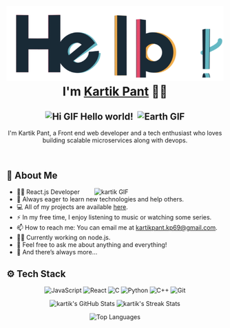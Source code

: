 <!-- Header Section with Greeting and LinkedIn Link -->
<h1 align="center">
  <img src="https://github.com/nileshPant1999/nileshPant1999/blob/main/hello.gif" alt="hello-gif">
  <br>
  I'm <a href="https://www.linkedin.com/in/kartik-pant-459283322/">Kartik Pant</a> 👨‍💻
</h1>

<!-- Hello World Section -->
<h2 align="center">
  <img src="https://github.com/TheDudeThatCode/TheDudeThatCode/blob/master/Assets/Hi.gif" width="29px" alt="Hi GIF">
  Hello world!&nbsp;
  <img src="https://github.com/TheDudeThatCode/TheDudeThatCode/blob/master/Assets/Earth.gif" width="24px" alt="Earth GIF">
</h2>

<!-- About Section with Image on the Right -->
<p align="center">
  I'm Kartik Pant, a Front end web developer and a tech enthusiast who loves building scalable microservices along with devops.
</p>
</br>

<!-- About Me Section -->
## 🧐 About Me
<img align="right" alt="kartik GIF" src="https://media2.giphy.com/media/v1.Y2lkPTc5MGI3NjExdnM2N3RtbnZla2Yxd2pnOGZxbTB3MTJ2MnpnZDNxY2x4N3lzOTM5bCZlcD12MV9pbnRlcm5hbF9naWZfYnlfaWQmY3Q9Zw/6FWpozKBgrQD4MZwDC/giphy.gif" width="300px" />

- 👨‍💻 React.js Developer
- 🌱 Always eager to learn new technologies and help others.
- 💻 All of my projects are available [here](https://github.com/pantkartik).
- ⚡ In my free time, I enjoy listening to music or watching some series.
- 📫 How to reach me: You can email me at [kartikpant.kp69@gmail.com](mailto:kartikpant.kp69@gmail.com).
- 🧙‍♂️ Currently working on node.js.
- 💬 Feel free to ask me about anything and everything!
- 👯 And there’s always more...

<!-- Tech Stack Section with Icons -->
## ⚙ Tech Stack
<p align="center">
  
  <img src="https://raw.githubusercontent.com/gilbarbara/logos/master/logos/javascript.svg" alt="JavaScript" width="40" height="40"/>
  <img src="https://raw.githubusercontent.com/gilbarbara/logos/master/logos/react.svg" alt="React" width="36" height="36"/>
  <img src="https://raw.githubusercontent.com/gilbarbara/logos/master/logos/c.svg" alt="C" width="40" height="40"/>
  
  <img src="https://raw.githubusercontent.com/gilbarbara/logos/master/logos/python.svg" alt="Python" width="40" height="40"/>
  
  <img src="https://raw.githubusercontent.com/gilbarbara/logos/master/logos/c-plusplus.svg" alt="C++" width="40" height="40"/>
  <img src="https://raw.githubusercontent.com/gilbarbara/logos/master/logos/git-icon.svg" alt="Git" width="40" height="40"/>
  
  
</p>

<!-- GitHub Stats Section -->
<div align="center">
  <img src="https://github-readme-stats.vercel.app/api?username=pantkartik&&show_icons=true&&hide_border=false&&count_private=true&&include_all_commits=true" alt="kartik's GitHub Stats"/>
  <img src="https://github-readme-streak-stats.herokuapp.com/?user=pantkartik&&hide_border=false&&show_icons=true" alt="kartik's Streak Stats"/>
</div>

<!-- Top Languages Section -->
<p align="center">
  <img src="https://github-readme-stats.vercel.app/api/top-langs/?username=Pantkartik&layout=compact" alt="Top Languages"/>
</p>
